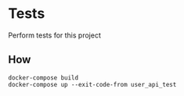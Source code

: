 # Tests

Perform tests for this project

## How

```shell
docker-compose build
docker-compose up --exit-code-from user_api_test
```
